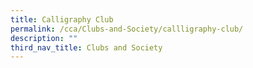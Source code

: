 ```yaml
---
title: Calligraphy Club
permalink: /cca/Clubs-and-Society/callligraphy-club/
description: ""
third_nav_title: Clubs and Society
---
```


